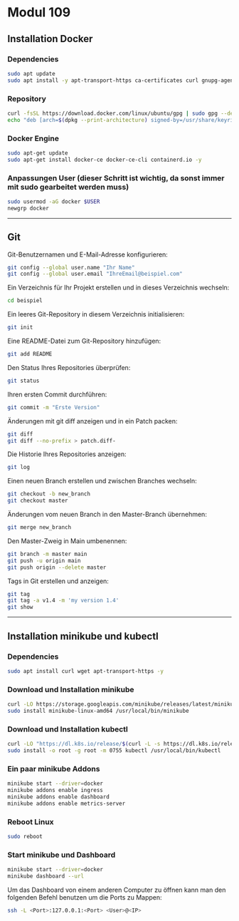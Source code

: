 # Modul 109

## Installation Docker

### Dependencies
``` bash
sudo apt update
sudo apt install -y apt-transport-https ca-certificates curl gnupg-agent software-properties-common
```

### Repository
``` bash
curl -fsSL https://download.docker.com/linux/ubuntu/gpg | sudo gpg --dearmor -o /usr/share/keyrings/docker-archive-keyring.gpg
echo "deb [arch=$(dpkg --print-architecture) signed-by=/usr/share/keyrings/docker-archive-keyring.gpg] https://download.docker.com/linux/ubuntu $(lsb_release -cs) stable" | sudo tee /etc/apt/sources.list.d/docker.list > /dev/null
```

### Docker Engine
``` bash
sudo apt-get update
sudo apt-get install docker-ce docker-ce-cli containerd.io -y
```

### Anpassungen User (dieser Schritt ist wichtig, da sonst immer mit sudo gearbeitet werden muss)
``` bash
sudo usermod -aG docker $USER
newgrp docker
```

-----------------------------------------------------------

## Git

Git-Benutzernamen und E-Mail-Adresse konfigurieren:
``` bash
git config --global user.name "Ihr Name"
git config --global user.email "IhreEmail@beispiel.com"
```

Ein Verzeichnis für Ihr Projekt erstellen und in dieses Verzeichnis wechseln:
``` bash
cd beispiel
```

Ein leeres Git-Repository in diesem Verzeichnis initialisieren:
``` bash
git init
```

Eine README-Datei zum Git-Repository hinzufügen:
``` bash
git add README
```

Den Status Ihres Repositories überprüfen:
``` bash
git status
```

Ihren ersten Commit durchführen:
``` bash
git commit -m "Erste Version"
```

Änderungen mit git diff anzeigen und in ein Patch packen:
``` bash
git diff
git diff --no-prefix > patch.diff-
```

Die Historie Ihres Repositories anzeigen:
``` bash
git log
```

Einen neuen Branch erstellen und zwischen Branches wechseln:
``` bash
git checkout -b new_branch
git checkout master
```

Änderungen vom neuen Branch in den Master-Branch übernehmen:
``` bash
git merge new_branch
```

Den Master-Zweig in Main umbenennen:
``` bash
git branch -m master main
git push -u origin main
git push origin --delete master
```

Tags in Git erstellen und anzeigen:
``` bash
git tag
git tag -a v1.4 -m 'my version 1.4'
git show
```
-----------------------------------------------------------

## Installation minikube und kubectl

### Dependencies
``` bash
sudo apt install curl wget apt-transport-https -y 
```

### Download und Installation minikube
``` bash
curl -LO https://storage.googleapis.com/minikube/releases/latest/minikube-linux-amd64
sudo install minikube-linux-amd64 /usr/local/bin/minikube
```

### Download und Installation kubectl
``` bash
curl -LO "https://dl.k8s.io/release/$(curl -L -s https://dl.k8s.io/release/stable.txt)/bin/linux/amd64/kubectl"
sudo install -o root -g root -m 0755 kubectl /usr/local/bin/kubectl
```

### Ein paar minikube Addons
``` bash
minikube start --driver=docker
minikube addons enable ingress
minikube addons enable dashboard
minikube addons enable metrics-server
```

### Reboot Linux
``` bash
sudo reboot
```

### Start minikube und Dashboard
``` bash
minikube start --driver=docker
minikube dashboard --url
```

Um das Dashboard von einem anderen Computer zu öffnen kann man den folgenden Befehl benutzen um die Ports zu Mappen:

``` bash
ssh -L <Port>:127.0.0.1:<Port> <User>@<IP>
```